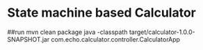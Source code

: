 # State machine based Calculator
##run
mvn clean package
java -classpath target/calculator-1.0.0-SNAPSHOT.jar com.echo.calculator.controller.CalculatorApp
